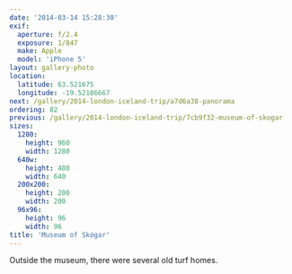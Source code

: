 ```yaml
---
date: '2014-03-14 15:28:30'
exif:
  aperture: f/2.4
  exposure: 1/847
  make: Apple
  model: 'iPhone 5'
layout: gallery-photo
location:
  latitude: 63.521675
  longitude: -19.52186667
next: /gallery/2014-london-iceland-trip/a7d6a38-panorama
ordering: 82
previous: /gallery/2014-london-iceland-trip/7cb9f32-museum-of-skogar
sizes:
  1280:
    height: 960
    width: 1280
  640w:
    height: 480
    width: 640
  200x200:
    height: 200
    width: 200
  96x96:
    height: 96
    width: 96
title: 'Museum of Skógar'
---
```


Outside the museum, there were several old turf homes.
